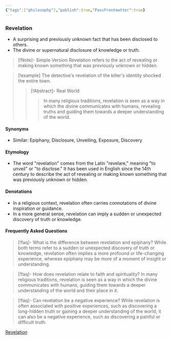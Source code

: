 ```yaml
---
{"tags":["philosophy"],"publish":true,"PassFrontmatter":true}
---
```



### Revelation

- A surprising and previously unknown fact that has been disclosed to others.
- The divine or supernatural disclosure of knowledge or truth.

> [!Note]- Simple Version
> Revelation refers to the act of revealing or making known something that was previously unknown or hidden.

> [!example]
> The detective's revelation of the killer's identity shocked the entire town.
> > [!Abstract]- Real World
> > > In many religious traditions, revelation is seen as a way in which the divine communicates with humans, revealing truths and guiding them towards a deeper understanding of the world.

#### **Synonyms**
- Similar: Epiphany, Disclosure, Unveiling, Exposure, Discovery

#### **Etymology**
- The word "revelation" comes from the Latin "revelare," meaning "to unveil" or "to disclose." It has been used in English since the 14th century to describe the act of revealing or making known something that was previously unknown or hidden.

#### **Denotations**
- In a religious context, revelation often carries connotations of divine inspiration or guidance.
- In a more general sense, revelation can imply a sudden or unexpected discovery of truth or knowledge.

#### Frequently Asked Questions

> [!faq]- What is the difference between revelation and epiphany?
> While both terms refer to a sudden or unexpected discovery of truth or knowledge, revelation often implies a more profound or life-changing experience, whereas epiphany may be more of a moment of insight or understanding.

> [!faq]- How does revelation relate to faith and spirituality?
> In many religious traditions, revelation is seen as a way in which the divine communicates with humans, guiding them towards a deeper understanding of the world and their place in it.

> [!faq]- Can revelation be a negative experience?
> While revelation is often associated with positive experiences, such as discovering a long-hidden truth or gaining a deeper understanding of the world, it can also be a negative experience, such as discovering a painful or difficult truth.

[Revelation](https://en.wikipedia.org/wiki/Revelation)